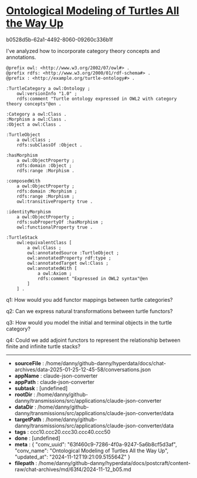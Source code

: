 # [Ontological Modeling of Turtles All the Way Up](https://claude.ai/chat/63f460c9-7286-4f0a-9247-5a6b8cf5d3af)

b0528d5b-62a1-4492-8060-09260c336b1f

 I've analyzed how to incorporate category theory concepts and annotations.

```turtle
@prefix owl: <http://www.w3.org/2002/07/owl#> .
@prefix rdfs: <http://www.w3.org/2000/01/rdf-schema#> .
@prefix : <http://example.org/turtle-ontology#> .

:TurtleCategory a owl:Ontology ;
    owl:versionInfo "1.0" ;
    rdfs:comment "Turtle ontology expressed in OWL2 with category theory concepts"@en .

:Category a owl:Class .
:Morphism a owl:Class .
:Object a owl:Class .

:TurtleObject 
    a owl:Class ;
    rdfs:subClassOf :Object .

:hasMorphism 
    a owl:ObjectProperty ;
    rdfs:domain :Object ;
    rdfs:range :Morphism .

:composedWith 
    a owl:ObjectProperty ;
    rdfs:domain :Morphism ;
    rdfs:range :Morphism ;
    owl:transitiveProperty true .

:identityMorphism 
    a owl:ObjectProperty ;
    rdfs:subPropertyOf :hasMorphism ;
    owl:functionalProperty true .

:TurtleStack 
    owl:equivalentClass [
        a owl:Class ;
        owl:annotatedSource :TurtleObject ;
        owl:annotatedProperty rdf:type ;
        owl:annotatedTarget owl:Class ;
        owl:annotatedWith [
            a owl:Axiom ;
            rdfs:comment "Expressed in OWL2 syntax"@en
        ]
    ] .
```

q1: How would you add functor mappings between turtle categories?

q2: Can we express natural transformations between turtle functors?

q3: How would you model the initial and terminal objects in the turtle category?

q4: Could we add adjoint functors to represent the relationship between finite and infinite turtle stacks?

---

* **sourceFile** : /home/danny/github-danny/hyperdata/docs/chat-archives/data-2025-01-25-12-45-58/conversations.json
* **appName** : claude-json-converter
* **appPath** : claude-json-converter
* **subtask** : [undefined]
* **rootDir** : /home/danny/github-danny/transmissions/src/applications/claude-json-converter
* **dataDir** : /home/danny/github-danny/transmissions/src/applications/claude-json-converter/data
* **targetPath** : /home/danny/github-danny/transmissions/src/applications/claude-json-converter/data
* **tags** : ccc10.ccc20.ccc30.ccc40.ccc50
* **done** : [undefined]
* **meta** : {
  "conv_uuid": "63f460c9-7286-4f0a-9247-5a6b8cf5d3af",
  "conv_name": "Ontological Modeling of Turtles All the Way Up",
  "updated_at": "2024-11-12T19:21:09.515564Z"
}
* **filepath** : /home/danny/github-danny/hyperdata/docs/postcraft/content-raw/chat-archives/md/63f4/2024-11-12_b05.md